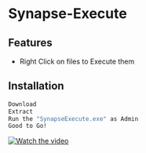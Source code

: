 # Synapse-Execute


## Features

- Right Click on files to Execute them

## Installation

```sh
Download
Extract
Run the "SynapseExecute.exe" as Admin
Good to Go!
```

[![Watch the video](https://i.imgur.com/WduNEHk.png)](https://youtu.be/wg5MoPvFazg)
